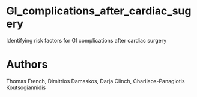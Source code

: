 # GI_complications_after_cardiac_sugery
Identifying risk factors for GI complications after cardiac surgery

# Authors
Thomas French, Dimitrios Damaskos, Darja Clinch, Charilaos-Panagiotis Koutsogiannidis 
